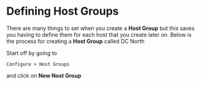 # Defining Host Groups

There are many things to set when you create a **Host Group** but this saves you having to define them for each host that you create later on. Below is the process for creating a **Host Group** called DC North

Start off by going to

```Configure > Host Groups```

and click on **New Nost Group**



